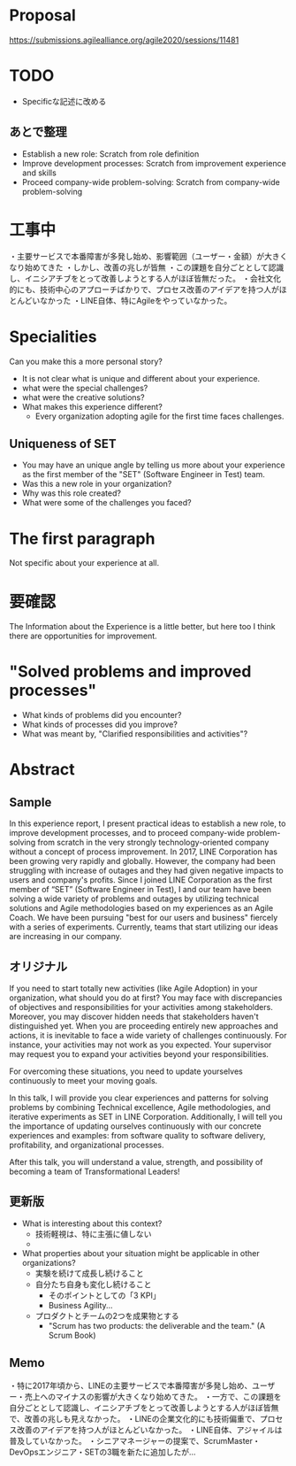 
# Proposal
https://submissions.agilealliance.org/agile2020/sessions/11481


# TODO
- Specificな記述に改める

## あとで整理
- Establish a new role: Scratch from role definition
- Improve development processes: Scratch from improvement experience and skills
- Proceed company-wide problem-solving: Scratch from company-wide problem-solving



# 工事中
・主要サービスで本番障害が多発し始め、影響範囲（ユーザー・金額）が大きくなり始めてきた
・しかし、改善の兆しが皆無
・この課題を自分ごととして認識し、イニシアチブをとって改善しようとする人がほぼ皆無だった。
・会社文化的にも、技術中心のアプローチばかりで、プロセス改善のアイデアを持つ人がほとんどいなかった
・LINE自体、特にAgileをやっていなかった。




# Specialities
Can you make this a more personal story?
- It is not clear what is unique and different about your experience.
- what were the special challenges?
- what were the creative solutions?
- What makes this experience different?
    - Every organization adopting agile for the first time faces challenges.


## Uniqueness of SET
- You may have an unique angle by telling us more about your experience as the first member of the "SET" (Software Engineer in Test) team.
- Was this a new role in your organization?
- Why was this role created?
- What were some of the challenges you faced?


# The first paragraph
Not specific about your experience at all.



# 要確認
The Information about the Experience is a little better, but here too
I think there are opportunities for improvement.

# "Solved problems and improved processes"
- What kinds of problems did you encounter?
- What kinds of processes did you improve?
- What was meant by, "Clarified responsibilities and activities"?









# Abstract

## Sample
In this experience report, I present practical ideas to establish a new role, to improve development processes, and to proceed company-wide problem-solving from scratch in the very strongly technology-oriented company without a concept of process improvement.
In 2017, LINE Corporation has been growing very rapidly and globally. However, the company had been struggling with increase of outages and they had given negative impacts to users and company's profits. Since I joined LINE Corporation as the first member of “SET” (Software Engineer in Test), I and our team have been solving a wide variety of problems and outages by utilizing technical solutions and Agile methodologies based on my experiences as an Agile Coach. We have been pursuing "best for our users and business" fiercely with a series of experiments. Currently, teams that start utilizing our ideas are increasing in our company.





## オリジナル
If you need to start totally new activities (like Agile Adoption) in your organization, what should you do at first? You may face with discrepancies of objectives and responsibilities for your activities among stakeholders. Moreover, you may discover hidden needs that stakeholders haven't distinguished yet. When you are proceeding entirely new approaches and actions, it is inevitable to face a wide variety of challenges continuously. For instance, your activities may not work as you expected. Your supervisor may request you to expand your activities beyond your responsibilities.

For overcoming these situations, you need to update yourselves continuously to meet your moving goals.

In this talk, I will provide you clear experiences and patterns for solving problems by combining Technical excellence, Agile methodologies, and iterative experiments as SET in LINE Corporation.
Additionally, I will tell you the importance of updating ourselves continuously with our concrete experiences and examples: from software quality to software delivery, profitability, and organizational processes.

After this talk, you will understand a value, strength, and possibility of becoming a team of Transformational Leaders!


## 更新版
- What is interesting about this context?
    - 技術軽視は、特に主張に値しない
    - 
- What properties about your situation might be applicable in other organizations?
    - 実験を続けて成長し続けること
    - 自分たち自身も変化し続けること
        - そのポイントとしての「3 KPI」
        - Business Agility...
    - プロダクトとチームの2つを成果物とする
        - "Scrum has two products: the deliverable and the team." (A Scrum Book)



## Memo
・特に2017年頃から、LINEの主要サービスで本番障害が多発し始め、ユーザー・売上へのマイナスの影響が大きくなり始めてきた。
・一方で、この課題を自分ごととして認識し、イニシアチブをとって改善しようとする人がほぼ皆無で、改善の兆しも見えなかった。
・LINEの企業文化的にも技術偏重で、プロセス改善のアイデアを持つ人がほとんどいなかった。
・LINE自体、アジャイルは普及していなかった。
・シニアマネージャーの提案で、ScrumMaster・DevOpsエンジニア・SETの3職を新たに追加したが…
